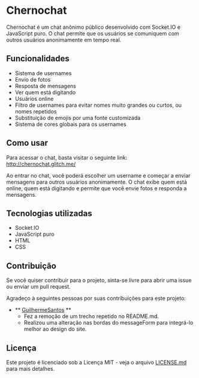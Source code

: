 # Chernochat

Chernochat é um chat anônimo público desenvolvido com Socket.IO e JavaScript puro. O chat permite que os usuários se comuniquem com outros usuários anonimamente em tempo real.

## Funcionalidades

- Sistema de usernames
- Envio de fotos
- Resposta de mensagens
- Ver quem está digitando
- Usuários online
- Filtro de usernames para evitar nomes muito grandes ou curtos, ou nomes repetidos
- Substituição de emojis por uma fonte customizada
- Sistema de cores globais para os usernames

## Como usar

Para acessar o chat, basta visitar o seguinte link: http://chernochat.glitch.me/

Ao entrar no chat, você poderá escolher um username e começar a enviar mensagens para outros usuários anonimamente. O chat exibe quem está online, quem está digitando e permite que você envie fotos e responda a mensagens.

## Tecnologias utilizadas

- Socket.IO
- JavaScript puro
- HTML
- CSS

## Contribuição

Se você quiser contribuir para o projeto, sinta-se livre para abrir uma issue ou enviar um pull request.


Agradeço à seguintes pessoas por suas contribuições para este projeto:

- ** [GuilhermeSantos](https://github.com/OwlGuilherme) **
  - Fez a remoção de um trecho repetido no README.md.
  - Realizou uma alteração nas bordas do messageForm para integrá-lo melhor ao design do site.


## Licença

Este projeto é licenciado sob a Licença MIT - veja o arquivo [LICENSE.md](https://github.com/<seu-usuario>/chernochat/blob/main/LICENSE) para mais detalhes.


